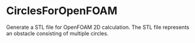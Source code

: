 # CirclesForOpenFOAM
Generate a STL file for OpenFOAM 2D calculation. The STL file represents an obstacle consisting of multiple circles.
